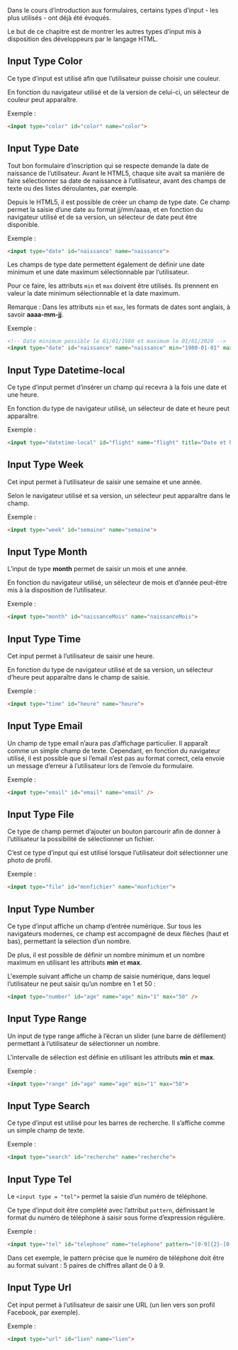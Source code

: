 Dans le cours d’introduction aux formulaires, certains types d’input - les plus utilisés - ont déjà été évoqués. 

Le but de ce chapitre est de montrer les autres types d’input mis à disposition des développeurs par le langage HTML.

## Input Type Color

Ce type d’input est utilisé afin que l’utilisateur puisse choisir une couleur.

En fonction du navigateur utilisé et de la version de celui-ci, un sélecteur de couleur peut apparaître.

Exemple :

```html
<input type="color" id="color" name="color">
```

## Input Type Date

Tout bon formulaire d’inscription qui se respecte demande la date de naissance de l’utilisateur. Avant le HTML5, chaque site avait sa manière de faire sélectionner sa date de naissance à l’utilisateur, avant des champs de texte ou des listes déroulantes, par exemple. 

Depuis le HTML5, il est possible de créer un champ de type date. Ce champ permet la saisie d’une date au format jj/mm/aaaa, et en fonction du navigateur utilisé et de sa version, un sélecteur de date peut être disponible.

Exemple :

```html
<input type="date" id="naissance" name="naissance">
```

Les champs de type date permettent également de définir une date minimum et une date maximum sélectionnable par l’utilisateur. 

Pour ce faire, les attributs ```min``` et ```max``` doivent être utilisés. Ils prennent en valeur la date minimum sélectionnable et la date maximum. 

Remarque : Dans les attributs ```min``` et ```max```, les formats de dates sont anglais, à savoir **aaaa-mm-jj**.

Exemple :

```html
<!-- Date minimum possible le 01/01/1980 et maximum le 01/01/2020 -->
<input type="date" id="naissance" name="naissance" min="1980-01-01" max="2020-01-01">
```

## Input Type Datetime-local

Ce type d’input permet d’insérer un champ qui recevra à la fois une date et une heure. 

En fonction du type de navigateur utilisé, un sélecteur de date et heure peut apparaître.

Exemple :

```html
<input type="datetime-local" id="flight" name="flight" title="Date et heure de votre vol" />
```

## Input Type Week

Cet input permet à l’utilisateur de saisir une semaine et une année. 

Selon le navigateur utilisé et sa version, un sélecteur peut apparaître dans le champ. 

Exemple :

```html
<input type="week" id="semaine" name="semaine">
```

## Input Type Month

L’input de type **month** permet de saisir un mois et une année. 

En fonction du navigateur utilisé, un sélecteur de mois et d’année peut-être mis à la disposition de l’utilisateur.

Exemple :

```html
<input type="month" id="naissanceMois" name="naissanceMois">
```

## Input Type Time

Cet input permet à l’utilisateur de saisir une heure. 

En fonction du type de navigateur utilisé et de sa version, un sélecteur d’heure peut apparaître dans le champ de saisie.

Exemple :

```html
<input type="time" id="heure" name="heure">
```

## Input Type Email

Un champ de type email n’aura pas d’affichage particulier. Il apparaît comme un simple champ de texte. Cependant, en fonction du navigateur utilisé, il est possible que si l’email n’est pas au format correct, cela envoie un message d’erreur à l’utilisateur lors de l’envoie du formulaire. 

Exemple :

```html
<input type="email" id="email" name="email" />
```

## Input Type File

Ce type de champ permet d’ajouter un bouton parcourir afin de donner à l’utilisateur la possibilité de sélectionner un fichier. 

C’est ce type d’input qui est utilisé lorsque l’utilisateur doit sélectionner une photo de profil.

Exemple :

```html
<input type="file" id="monfichier" name="monfichier">
```

## Input Type Number

Ce type d’input affiche un champ d’entrée numérique. Sur tous les navigateurs modernes, ce champ est accompagné de deux flèches (haut et bas), permettant la sélection d’un nombre.

De plus, il est possible de définir un nombre minimum et un nombre maximum en utilisant les attributs **min** et **max**. 


L'exemple suivant affiche un champ de saisie numérique, dans lequel l’utilisateur ne peut saisir qu’un nombre en 1 et 50 :

```html
<input type="number" id="age" name="age" min="1" max="50" />
```

## Input Type Range

Un input de type range affiche à l’écran un slider (une barre de défilement) permettant à l’utilisateur de sélectionner un nombre. 

L'intervalle de sélection est définie en utilisant les attributs **min** et **max**. 

Exemple :

```html
<input type="range" id="age" name="age" min="1" max="50">
```

## Input Type Search

Ce type d’input est utilisé pour les barres de recherche. Il s’affiche comme un simple champ de texte. 

Exemple :

```html
<input type="search" id="recherche" name="recherche">
```

## Input Type Tel

Le ```<input type = "tel">``` permet la saisie d’un numéro de téléphone. 

Ce type d’input doit être complété avec l’attribut ```pattern```, définissant le format du numéro de téléphone à saisir sous forme d’expression régulière.

Exemple :

```html
<input type="tel" id="telephone" name="telephone" pattern="[0-9]{2}-[0-9]{2}-[0-9]{2}-[0-9]{2}-[0-9]{2}">
```

Dans cet exemple, le pattern précise que le numéro de téléphone doit être au format suivant : 5 paires de chiffres allant de 0 à 9.

## Input Type Url

Cet input permet à l’utilisateur de saisir une URL (un lien vers son profil Facebook, par exemple).

Exemple :

```html
<input type="url" id="lien" name="lien">
```
